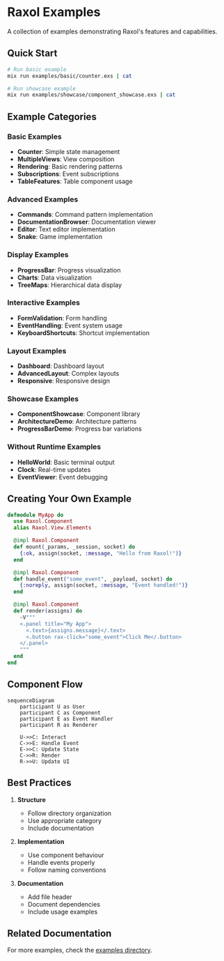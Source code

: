 # Raxol Examples

A collection of examples demonstrating Raxol's features and capabilities.

## Quick Start

```bash
# Run basic example
mix run examples/basic/counter.exs | cat

# Run showcase example
mix run examples/showcase/component_showcase.exs | cat
```

## Example Categories

### Basic Examples

- **Counter**: Simple state management
- **MultipleViews**: View composition
- **Rendering**: Basic rendering patterns
- **Subscriptions**: Event subscriptions
- **TableFeatures**: Table component usage

### Advanced Examples

- **Commands**: Command pattern implementation
- **DocumentationBrowser**: Documentation viewer
- **Editor**: Text editor implementation
- **Snake**: Game implementation

### Display Examples

- **ProgressBar**: Progress visualization
- **Charts**: Data visualization
- **TreeMaps**: Hierarchical data display

### Interactive Examples

- **FormValidation**: Form handling
- **EventHandling**: Event system usage
- **KeyboardShortcuts**: Shortcut implementation

### Layout Examples

- **Dashboard**: Dashboard layout
- **AdvancedLayout**: Complex layouts
- **Responsive**: Responsive design

### Showcase Examples

- **ComponentShowcase**: Component library
- **ArchitectureDemo**: Architecture patterns
- **ProgressBarDemo**: Progress bar variations

### Without Runtime Examples

- **HelloWorld**: Basic terminal output
- **Clock**: Real-time updates
- **EventViewer**: Event debugging

## Creating Your Own Example

```elixir
defmodule MyApp do
  use Raxol.Component
  alias Raxol.View.Elements

  @impl Raxol.Component
  def mount(_params, _session, socket) do
    {:ok, assign(socket, :message, "Hello from Raxol!")}
  end

  @impl Raxol.Component
  def handle_event("some_event", _payload, socket) do
    {:noreply, assign(socket, :message, "Event handled!")}
  end

  @impl Raxol.Component
  def render(assigns) do
    ~V"""
    <.panel title="My App">
      <.text>{assigns.message}</.text>
      <.button rax-click="some_event">Click Me</.button>
    </.panel>
    """
  end
end
```

## Component Flow

```mermaid
sequenceDiagram
    participant U as User
    participant C as Component
    participant E as Event Handler
    participant R as Renderer

    U->>C: Interact
    C->>E: Handle Event
    E->>C: Update State
    C->>R: Render
    R->>U: Update UI
```

## Best Practices

1. **Structure**

   - Follow directory organization
   - Use appropriate category
   - Include documentation

2. **Implementation**

   - Use component behaviour
   - Handle events properly
   - Follow naming conventions

3. **Documentation**
   - Add file header
   - Document dependencies
   - Include usage examples

## Related Documentation

For more examples, check the [examples directory](../).
